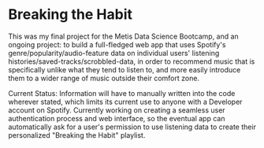 # Breaking the Habit
This was my final project for the Metis Data Science Bootcamp, and an ongoing project: to build a full-fledged web app that uses Spotify's genre/popularity/audio-feature data on individual users' listening histories/saved-tracks/scrobbled-data, in order to recommend music that is specifically unlike what they tend to listen to, and more easily introduce them to a wider range of music outside their comfort zone.

Current Status: Information will have to manually written into the code wherever stated, which limits its current use to anyone with a Developer account on Spotify. Currently working on creating a seamless user authentication process and web interface, so the eventual app can automatically ask for a user's permission to use listening data to create their personalized "Breaking the Habit" playlist.
